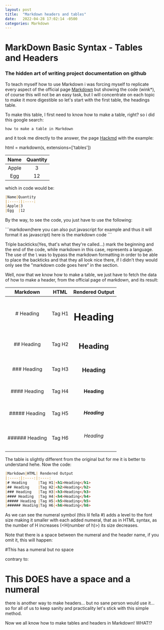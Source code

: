```yaml
---
layout: post
title:  "Markdown headers and tables"
date:   2022-04-28 17:02:14 -0500
categories: Markdown
---
```


# MarkDown Basic Syntax - Tables and Headers 

### The hidden art of writing project documentation on github

To teach myself how to use Markdown i was forcing myself to replicate every aspect of the official page [Markdown](https://www.markdownguide.org/basic-syntax/) but showing the code (wink*), of course this will not be an easy task, but I will concentrate on each topic to make it more digestible so let's start with the first table, the headings table.

To make this table, I first need to know how to make a table, right? so i did this google search:

`how to make a table in Markdown`

and it took me directly to the answer, the page [Hackmd](https://hackmd.io/s/how-to-create-table) with the example:

html = markdown(s, extensions=['tables'])

|Name |Quantity
|:----:|:----:
|Apple|3       
|Egg  |12      

which in code would be:

```markdown
|Name|Quantity
|:----:|:----:
|Apple|3       
|Egg  |12      
```
By the way, to see the code, you just have to use the following:


\```markdown(here you can also put javascript for example and thus it will format it as javascript)
   here is the markdown code
\```

Triple backticks(Yes, that's what they're called...) mark the beginning and the end of the code, while markdown in this case, represents a language. The use of the \ was to bypass the markdown formatting in order to be able to place the backticks and that they all look nice there, if I didn't they would only see the "markdown code goes here" in the section.

Well, now that we know how to make a table, we just have to fetch the data of how to make a header, from the official page of markdown, and its result:

|Markdown|HTML| Rendered Output   
|:----:|:----:|:----:
|# Heading     |Tag H1|<h1>Heading</h1>  	
|## Heading    |Tag H2|<h2>Heading</h2>	
|### Heading   |Tag H3|<h3>Heading</h3>	
|#### Heading  |Tag H4|<h4>Heading</h4>	
|##### Heading |Tag H5|<h5>Heading</h5>	
|###### Heading|Tag H6|<h6>Heading</h6>	


The table is slightly different from the original but for me it is better to understand hehe.
Now the code:

```markdown
|Markdown|HTML| Rendered Output   
|:----:|:----:|:----:
|# Heading     |Tag H1|<h1>Heading</h1>  	
|## Heading    |Tag H2|<h2>Heading</h2>	
|### Heading   |Tag H3|<h3>Heading</h3>	
|#### Heading  |Tag H4|<h4>Heading</h4>	
|##### Heading |Tag H5|<h5>Heading</h5>	
|###### Heading|Tag H6|<h6>Heading</h6>	
```
As we can see the numeral symbol (this lil fella #) adds a level to the font size making it smaller with each added numeral, that as in HTML syntax, as the number of H increases (<H(number of h)>) its size decreases.

Note that there is a space between the numeral and the header name, if you omit it, this will happen:

#This has a numeral but no space

contrary to:

# This DOES have a space and a numeral

there is another way to make headers... but no sane person would use it... so for all of us to keep sanity and practicality let's stick with this simple method.

Now we all know how to make tables and headers in Markdown! WHAT!?
